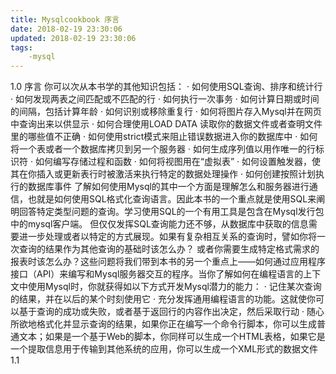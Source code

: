 ```yaml
---
title: Mysqlcookbook 序言
date: 2018-02-19 23:30:06
updated: 2018-02-19 23:30:06
tags:
	-mysql
---
```


1.0 序言
你可以次从本书学的其他知识包括：
	· 如何使用SQL查询、排序和统计行
	· 如何发现两表之间匹配或不匹配的行
	· 如何执行一次事务
	· 如何计算日期或时间的间隔，包括计算年龄
	· 如何识别或移除重复行
	· 如何将图片存入Mysql并在网页中查询出来以供显示
	· 如何合理使用LOAD DATA 读取你的数据文件或者查明文件里的哪些值不正确
	· 如何使用strict模式来阻止错误数据进入你的数据库中
	· 如何将一个表或者一个数据库拷贝到另一个服务器
	· 如何生成序列值以用作唯一的行标识符
	· 如何编写存储过程和函数
	· 如何将视图用在“虚拟表”
	· 如何设置触发器，使其在你插入或更新表行时被激活来执行特定的数据处理操作
	· 如何创建按照计划执行的数据库事件
了解如何使用Mysql的其中一个方面是理解怎么和服务器进行通信，也就是如何使用SQL格式化查询语言。因此本书的一个重点就是使用SQL来阐明回答特定类型问题的查询。学习使用SQL的一个有用工具是包含在Mysql发行包中的mysql客户端。
但仅仅发挥SQL查询能力还不够，从数据库中获取的信息需要进一步处理或者以特定的方式展现。如果有复杂相互关系的查询时，譬如你将一次查询的结果作为其他查询的基础时该怎么办？ 或者你需要生成特定格式需求的报表时该怎么办？这些问题将我们带到本书的另一个重点上——如何通过应用程序接口（API）来编写和Mysql服务器交互的程序。当你了解如何在编程语言的上下文中使用Mysql时，你就获得如以下方式开发Mysql潜力的能力：
	· 记住某次查询的结果，并在以后的某个时刻使用它
	· 充分发挥通用编程语言的功能。这就使你可以基于查询的成功或失败，或者基于返回行的内容作出决定，然后采取行动
	· 随心所欲地格式化并显示查询的结果，如果你正在编写一个命令行脚本，你可以生成普通文本；如果是一个基于Web的脚本，你同样可以生成一个HTML表格，如果它是一个提取信息用于传输到其他系统的应用，你可以生成一个XML形式的数据文件
1.1


